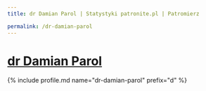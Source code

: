 ```yaml
---
title: dr Damian Parol | Statystyki patronite.pl | Patromierz

permalink: /dr-damian-parol
---
```


# [dr Damian Parol](https://patronite.pl/dr-damian-parol)

{% include profile.md name="dr-damian-parol" prefix="d" %}
